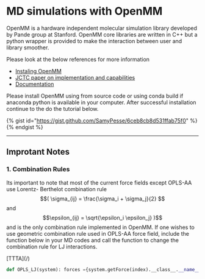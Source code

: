 # MD simulations with OpenMM
OpenMM is a hardware independent molecular simulation library developed by Pande group at Stanford. OpenMM core libraries are written in C++ but a python wrapper is provided to make the interaction between user and library smoother. 

Please look at the below references for more information
* [Instaling OpenMM](http://docs.openmm.org/7.0.0/userguide/application.html#installing-openmm)
* [JCTC paper on implementation and capabilities](http://pubs.acs.org/doi/abs/10.1021/ct300857j)
* [Documentation](http://openmm.org/documentation.html)

Please install OpenMM using from source code or using conda build if anaconda python is available in your computer. After successful installation continue to the do the tutorial below.

{% gist id="https://gist.github.com/SamyPesse/6ceb8cb8d531ffab75f0" %}{% endgist %}




---
## Improtant Notes

### 1. Combination Rules

Its important to note that most of the current force fields except OPLS-AA use Lorentz- Berthelot combination rule $$( \sigma_{ij} = \frac{\sigma_i + \sigma_j}{2} $$ and $$\epsilon_{ij} = \sqrt{\epsilon_i \epsilon_j} )$$ and is the only combination rule implemented in OpenMM. If one wishes to use geometric combination rule used in OPLS-AA force field, include the function below in your MD codes and call the function to change the combination rule for LJ interactions.

[TTTA](/<script src="https://gist.github.com/leelasd/08ba3592fe1829fdec2a.js"></script>)

```python
def OPLS_LJ(system): forces ={system.getForce(index).__class__.__name__:system.getForce(index) for index in range(system.getNumForces())} nonbonded_force = forces['NonbondedForce'] lorentz = mm.CustomNonbondedForce( '4*epsilon*((sigma/r)^12-(sigma/r)^6); sigma=sqrt(sigma1*sigma2); epsilon=sqrt(epsilon1*epsilon2)') lorentz.setNonbondedMethod(nonbonded_force.getNonbondedMethod()) lorentz.addPerParticleParameter('sigma') lorentz.addPerParticleParameter('epsilon') lorentz.setCutoffDistance(nonbonded_force.getCutoffDistance()) system.addForce(lorentz) LJset = {} for index in range(nonbonded_force.getNumParticles()): charge, sigma, epsilon =nonbonded_force.getParticleParameters(index) LJset[index] = (sigma, epsilon) lorentz.addParticle([sigma, epsilon]) nonbonded_force.setParticleParameters(index, charge, sigma, epsilon * 0) for i in range(nonbonded_force.getNumExceptions()): (p1, p2, q, sig, eps) = nonbonded_force.getExceptionParameters(i) # ALL THE 12,13 and 14 interactions are EXCLUDED FROM CUSTOM NONBONDED # FORCE lorentz.addExclusion(p1, p2) if eps._value != 0.0: sig14 = u.sqrt(LJset[p1][0] * LJset[p2][0]) eps14 = u.sqrt(LJset[p1][1] * LJset[p2][1]) nonbonded_force.setExceptionParameters(i, p1, p2, q, sig14, eps) return system```## 2. Scaling factors for 1-4 interactionsOPLS-AA uses scaling factor of 0.5 for both Lennard Jones and electrostatics, for 1-4 interactions. One should make sure that both solvent and solute have the same 1-4 scale factors. If you find them different, edit the line shown below in forcefield.xml file```python <NonbondedForce coulomb14scale="0.5" lj14scale="0.5">```---# 1,2-Ethane Diol system![](test.png)### Gas-phase minimizationUpload the mol\/pdb file of 1,2-Ethanediol or paste SMILES code from ChemDraw and download the **UNK.pdb** and **UNK.xml** files.* For Gas phase MD simulations, `NoCutoffs` option is used.* No constraints are set on H-bonds```python import mdtraj as md from simtk.openmm import app,KcalPerKJ import simtk.openmm as mm from simtk import unit as u from sys import stdout,exit temperature=298.15*u.kelvin pdb = app.PDBFile('ETD.pdb') modeller = app.Modeller(pdb.topology, pdb.positions) forcefield = app.ForceField('ETD.xml') system = forcefield.createSystem(modeller.topology, nonbondedMethod=app.NoCutoff, constraints=None) integrator = mm.LangevinIntegrator(temperature, 1/u.picosecond, 0.001*u.picoseconds) simulation = app.Simulation(modeller.topology, system, integrator) simulation.context.setPositions(modeller.positions) simulation.minimizeEnergy(maxIterations=100) energy=simulation.context.getState(getEnergy=True).getPotentialEnergy() position = simulation.context.getState(getPositions=True).getPositions() app.PDBFile.writeFile(simulation.topology, position, open('gasmin.pdb', 'w')) print 'Energy of Minimized structure is %3.3f kcal/mol'%(energy._value*KcalPerKJ)Save this code in `gasmin.py` and run it by typing following command```python$ python gasmin.py $ output: Energy of Minimized structure is 2.205 kcal\/mol```### Gas-phase MD SimulationIf you want to do a gas phase MD simulation for 1 million steps of 1fs each, i.e a total of 1ns. Add the following lines to the code above and submit the code.```pythonimport mdtraj as mdfrom simtk.openmm import app,KcalPerKJimport simtk.openmm as mmfrom simtk import unit as ufrom sys import stdout,exittemperature=298.15*u.kelvinpdb = app.PDBFile('ETD.pdb')modeller = app.Modeller(pdb.topology, pdb.positions)forcefield = app.ForceField('ETD.xml')system = forcefield.createSystem(modeller.topology, nonbondedMethod=app.NoCutoff, constraints=None)integrator = mm.LangevinIntegrator(temperature, 1/u.picosecond, 0.001*u.picoseconds)simulation = app.Simulation(modeller.topology, system, integrator)simulation.context.setPositions(modeller.positions)simulation.minimizeEnergy(maxIterations=100)## Velocities are set for 298.15K. 1Million steps of 1fs are taken during MD simulation. ## Statistics like Energy, Temperature and Progress are stored in data.txt## Trajectory is stored for every 1000 steps in gas_output.pdbsimulation.context.setVelocitiesToTemperature(temperature)simulation.reporters.append(app.PDBReporter('gas_output.pdb', 1000))simulation.reporters.append(app.StateDataReporter('data.txt', 1000, progress=True, temperature=True, potentialEnergy=True, density=True,totalSteps=10000,speed=True))simulation.step(1000000)---## Condensed Phase Simulations### Solute in Water box
